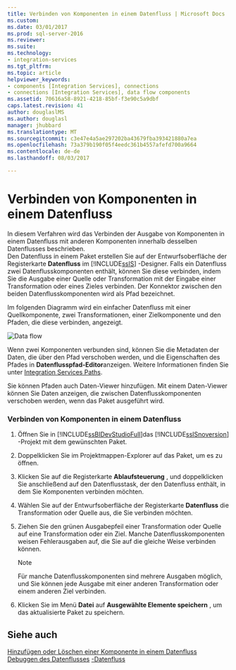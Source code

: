 ```yaml
---
title: Verbinden von Komponenten in einem Datenfluss | Microsoft Docs
ms.custom: 
ms.date: 03/01/2017
ms.prod: sql-server-2016
ms.reviewer: 
ms.suite: 
ms.technology:
- integration-services
ms.tgt_pltfrm: 
ms.topic: article
helpviewer_keywords:
- components [Integration Services], connections
- connections [Integration Services], data flow components
ms.assetid: 70616a58-8921-4218-85bf-f3e90c5a9dbf
caps.latest.revision: 41
author: douglaslMS
ms.author: douglasl
manager: jhubbard
ms.translationtype: MT
ms.sourcegitcommit: c3e47e4a5ae297202ba43679fba393421880a7ea
ms.openlocfilehash: 73a379b190f05f4eedc361b4557afefd700a9664
ms.contentlocale: de-de
ms.lasthandoff: 08/03/2017

---
```

# <a name="connect-components-in-a-data-flow"></a>Verbinden von Komponenten in einem Datenfluss
  In diesem Verfahren wird das Verbinden der Ausgabe von Komponenten in einem Datenfluss mit anderen Komponenten innerhalb desselben Datenflusses beschrieben.  
Den Datenfluss in einem Paket erstellen Sie auf der Entwurfsoberfläche der Registerkarte **Datenfluss** im [!INCLUDE[ssIS](../../includes/ssis-md.md)] -Designer. Falls ein Datenfluss zwei Datenflusskomponenten enthält, können Sie diese verbinden, indem Sie die Ausgabe einer Quelle oder Transformation mit der Eingabe einer Transformation oder eines Zieles verbinden. Der Konnektor zwischen den beiden Datenflusskomponenten wird als Pfad bezeichnet.  
  
 Im folgenden Diagramm wird ein einfacher Datenfluss mit einer Quellkomponente, zwei Transformationen, einer Zielkomponente und den Pfaden, die diese verbinden, angezeigt.  
  
 ![Data flow](../../integration-services/data-flow/media/mw-dts-08.gif "Data flow")  
  
 Wenn zwei Komponenten verbunden sind, können Sie die Metadaten der Daten, die über den Pfad verschoben werden, und die Eigenschaften des Pfades in **Datenflusspfad-Editor**anzeigen. Weitere Informationen finden Sie unter [Integration Services Paths](../../integration-services/data-flow/integration-services-paths.md).  
  
 Sie können Pfaden auch Daten-Viewer hinzufügen. Mit einem Daten-Viewer können Sie Daten anzeigen, die zwischen Datenflusskomponenten verschoben werden, wenn das Paket ausgeführt wird.  
  
### <a name="connect-components-in-a-data-flow"></a>Verbinden von Komponenten in einem Datenfluss  
  
1.  Öffnen Sie in [!INCLUDE[ssBIDevStudioFull](../../includes/ssbidevstudiofull-md.md)]das [!INCLUDE[ssISnoversion](../../includes/ssisnoversion-md.md)] -Projekt mit dem gewünschten Paket.  
  
2.  Doppelklicken Sie im Projektmappen-Explorer auf das Paket, um es zu öffnen.  
  
3.  Klicken Sie auf die Registerkarte **Ablaufsteuerung** , und doppelklicken Sie anschließend auf den Datenflusstask, der den Datenfluss enthält, in dem Sie Komponenten verbinden möchten.  
  
4.  Wählen Sie auf der Entwurfsoberfläche der Registerkarte **Datenfluss** die Transformation oder Quelle aus, die Sie verbinden möchten.  
  
5.  Ziehen Sie den grünen Ausgabepfeil einer Transformation oder Quelle auf eine Transformation oder ein Ziel. Manche Datenflusskomponenten weisen Fehlerausgaben auf, die Sie auf die gleiche Weise verbinden können.  
  
    > [!NOTE]  
    >  Für manche Datenflusskomponenten sind mehrere Ausgaben möglich, und Sie können jede Ausgabe mit einer anderen Transformation oder einem anderen Ziel verbinden.  
  
6.  Klicken Sie im Menü **Datei** auf **Ausgewählte Elemente speichern** , um das aktualisierte Paket zu speichern.  
  
## <a name="see-also"></a>Siehe auch  
 [Hinzufügen oder Löschen einer Komponente in einem Datenfluss](../../integration-services/data-flow/add-or-delete-a-component-in-a-data-flow.md)   
 [Debuggen des Datenflusses](../../integration-services/troubleshooting/debugging-data-flow.md) [-Datenfluss](../../integration-services/data-flow/data-flow.md)  
  
  

